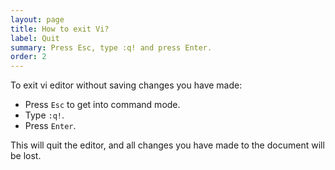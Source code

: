 ```yaml
---
layout: page
title: How to exit Vi?
label: Quit
summary: Press Esc, type :q! and press Enter.
order: 2
---
```


To exit vi editor without saving changes you have made:

* Press `Esc` to get into command mode.
* Type `:q!`.
* Press `Enter`.

This will quit the editor, and all changes you have made to the document will be lost.
